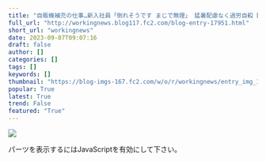 ```yaml
---
title: "自販機補充の仕事…新入社員「倒れそうです まじで無理」 猛暑配慮なく過労自殺【Pickup：2011.9.5】【働くモノニュース : 人生VIP職人ブログwww】"
full_url: "http://workingnews.blog117.fc2.com/blog-entry-17951.html"
short_url: "workingnews"
date: 2023-09-07T09:07:16
draft: false
author: []
categories: []
tags: []
keywords: []
thumbnail: "https://blog-imgs-167.fc2.com/w/o/r/workingnews/entry_img_17951.jpg"
popular: True
latest: True
trend: False
featured: "True"
---
```


![](https://blog-imgs-167.fc2.com/w/o/r/workingnews/entry_img_17951.jpg)

<div><p> </p> <p class="plugin-freearea"> パーツを表示するにはJavaScriptを有効にして下さい。 </p><p id="i2i-15a675c9be31438acfd-wrap"> </p> <p> </p> </div>